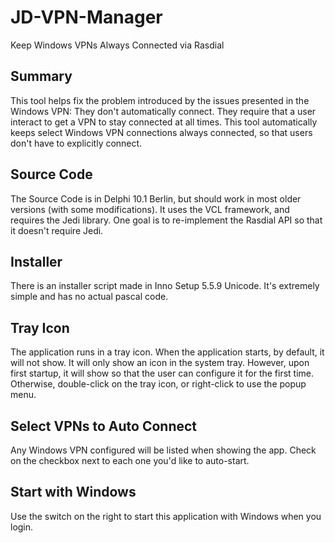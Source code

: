 # JD-VPN-Manager
Keep Windows VPNs Always Connected via Rasdial

## Summary

This tool helps fix the problem introduced by the issues presented in the Windows VPN: They don't automatically connect. They require that a user interact to get a VPN to stay connected at all times. This tool automatically keeps select Windows VPN connections always connected, so that users don't have to explicitly connect.

## Source Code

The Source Code is in Delphi 10.1 Berlin, but should work in most older versions (with some modifications). It uses the VCL framework, and requires the Jedi library. One goal is to re-implement the Rasdial API so that it doesn't require Jedi.

## Installer

There is an installer script made in Inno Setup 5.5.9 Unicode. It's extremely simple and has no actual pascal code.

## Tray Icon

The application runs in a tray icon. When the application starts, by default, it will not show. It will only show an icon in the system tray. However, upon first startup, it will show so that the user can configure it for the first time. Otherwise, double-click on the tray icon, or right-click to use the popup menu.

## Select VPNs to Auto Connect

Any Windows VPN configured will be listed when showing the app. Check on the checkbox next to each one you'd like to auto-start.

## Start with Windows

Use the switch on the right to start this application with Windows when you login.



